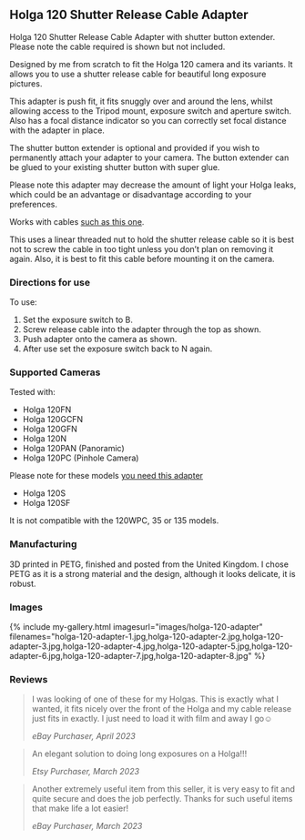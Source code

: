 ## Holga 120 Shutter Release Cable Adapter
Holga 120 Shutter Release Cable Adapter with shutter button extender. Please note the cable required is shown but not included.

Designed by me from scratch to fit the Holga 120 camera and its variants. It allows you to use a shutter release cable for beautiful long exposure pictures.

This adapter is push fit, it fits snuggly over and around the lens, whilst allowing access to the Tripod mount, exposure switch and aperture switch. Also has a focal distance indicator so you can correctly set focal distance with the adapter in place.

The shutter button extender is optional and provided if you wish to permanently attach your adapter to your camera. The button extender can be glued to your existing shutter button with super glue.

Please note this adapter may decrease the amount of light your Holga leaks, which could be an advantage or disadvantage according to your preferences.

Works with cables [such as this one](https://www.amazon.co.uk/dp/B09126NKPN).

This uses a linear threaded nut to hold the shutter release cable so it is best not to screw the cable in too tight unless you don’t plan on removing it again. Also, it is best to fit this cable before mounting it on the camera.

### Directions for use
To use:

1. Set the exposure switch to B.
2. Screw release cable into the adapter through the top as shown.
3. Push adapter onto the camera as shown.
4. After use set the exposure switch back to N again.

### Supported Cameras
Tested with:
- Holga 120FN
- Holga 120GCFN
- Holga 120GFN
- Holga 120N
- Holga 120PAN (Panoramic)
- Holga 120PC (Pinhole Camera)

Please note for these models [you need this adapter](holga-120s-adapter)
- Holga 120S
- Holga 120SF

It is not compatible with the 120WPC, 35 or 135 models.

### Manufacturing
3D printed in PETG, finished and posted from the United Kingdom. I chose PETG as it is a strong material and the design, although it looks delicate, it is robust.

### Images
{% include my-gallery.html imagesurl="images/holga-120-adapter"
   filenames="holga-120-adapter-1.jpg,holga-120-adapter-2.jpg,holga-120-adapter-3.jpg,holga-120-adapter-4.jpg,holga-120-adapter-5.jpg,holga-120-adapter-6.jpg,holga-120-adapter-7.jpg,holga-120-adapter-8.jpg" %}

### Reviews
> I was looking of one of these for my Holgas. This is exactly what I wanted, it fits nicely over the front of the Holga and my cable release just fits in exactly. I just need to load it with film and away I go☺️
>
> *eBay Purchaser, April 2023*

> An elegant solution to doing long exposures on a Holga!!!
>
> *Etsy Purchaser, March 2023*

> Another extremely useful item from this seller, it is very easy to fit and quite secure and does the job perfectly. Thanks for such useful items that make life a lot easier!
>
> *eBay Purchaser, March 2023*
